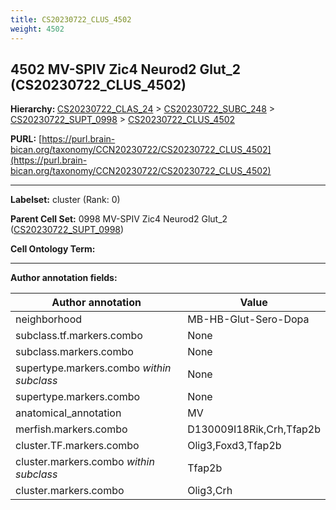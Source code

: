 ```yaml
---
title: CS20230722_CLUS_4502
weight: 4502
---
```

## 4502 MV-SPIV Zic4 Neurod2 Glut_2 (CS20230722_CLUS_4502)
<b>Hierarchy: </b>
[CS20230722_CLAS_24](../CS20230722_CLAS_24) >
[CS20230722_SUBC_248](../CS20230722_SUBC_248) >
[CS20230722_SUPT_0998](../CS20230722_SUPT_0998) >
[CS20230722_CLUS_4502](../CS20230722_CLUS_4502)

**PURL:** [https://purl.brain-bican.org/taxonomy/CCN20230722/CS20230722_CLUS_4502](https://purl.brain-bican.org/taxonomy/CCN20230722/CS20230722_CLUS_4502)

---


**Labelset:** cluster (Rank: 0)

**Parent Cell Set:** 0998 MV-SPIV Zic4 Neurod2 Glut_2 ([CS20230722_SUPT_0998](../CS20230722_SUPT_0998))



**Cell Ontology Term:** 

[MARKER GENES.]: #


---

[TRANSFERRED ANNOTATIONS.]: #


[AUTHOR ANNOTATION FIELDS.]: #


**Author annotation fields:**

| Author annotation | Value |
|-------------------|-------|
|neighborhood|MB-HB-Glut-Sero-Dopa|
|subclass.tf.markers.combo|None|
|subclass.markers.combo|None|
|supertype.markers.combo _within subclass_|None|
|supertype.markers.combo|None|
|anatomical_annotation|MV|
|merfish.markers.combo|D130009I18Rik,Crh,Tfap2b|
|cluster.TF.markers.combo|Olig3,Foxd3,Tfap2b|
|cluster.markers.combo _within subclass_|Tfap2b|
|cluster.markers.combo|Olig3,Crh|
